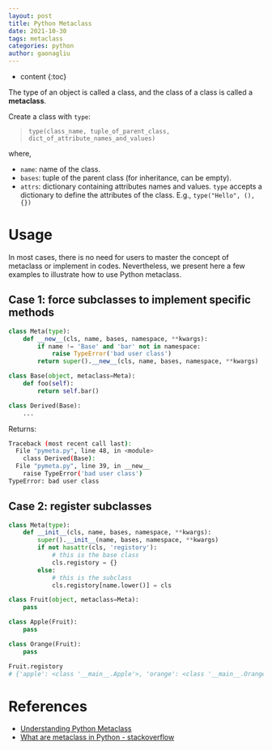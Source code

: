 ```yaml
---
layout: post
title: Python Metaclass
date: 2021-10-30
tags: metaclass
categories: python
author: gaonagliu
---
```

* content
{:toc}




The type of an object is called a class, and the class of a class is called a **metaclass**.




Create a class with `type`:
> `type(class_name, tuple_of_parent_class, dict_of_attribute_names_and_values)`

where, 
- `name`: name of the class.
- `bases`: tuple of the parent class (for inheritance, can be empty).
- `attrs`: dictionary containing attributes names and values. `type` accepts a dictionary to define the attributes of the class.
E.g., `type("Hello", (), {})`


# Usage
In most cases, there is no need for users to master the concept of metaclass or implement in codes. Nevertheless, we present here a few examples to illustrate how to use Python metaclass.

## Case 1: force subclasses to implement specific methods
```python
class Meta(type):
    def __new__(cls, name, bases, namespace, **kwargs):
        if name != 'Base' and 'bar' not in namespace:
            raise TypeError('bad user class')
        return super().__new__(cls, name, bases, namespace, **kwargs)

class Base(object, metaclass=Meta):
    def foo(self):
        return self.bar()

class Derived(Base):
    ...
```
Returns:
```bash
Traceback (most recent call last):
  File "pymeta.py", line 48, in <module>
    class Derived(Base):
  File "pymeta.py", line 39, in __new__
    raise TypeError('bad user class')
TypeError: bad user class
```

## Case 2: register subclasses
```python
class Meta(type):
    def __init__(cls, name, bases, namespace, **kwargs):
        super().__init__(name, bases, namespace, **kwargs)
        if not hasattr(cls, 'registory'):
            # this is the base class
            cls.registory = {}
        else:
            # this is the subclass
            cls.registory[name.lower()] = cls

class Fruit(object, metaclass=Meta):
    pass

class Apple(Fruit):
    pass

class Orange(Fruit):
    pass

Fruit.registory 
# {'apple': <class '__main__.Apple'>, 'orange': <class '__main__.Orange'>}
```



# References
- [Understanding Python Metaclass](https://lotabout.me/2018/Understanding-Python-MetaClass/)
- [What are metaclass in Python - stackoverflow](https://stackoverflow.com/questions/100003/what-are-metaclasses-in-python)